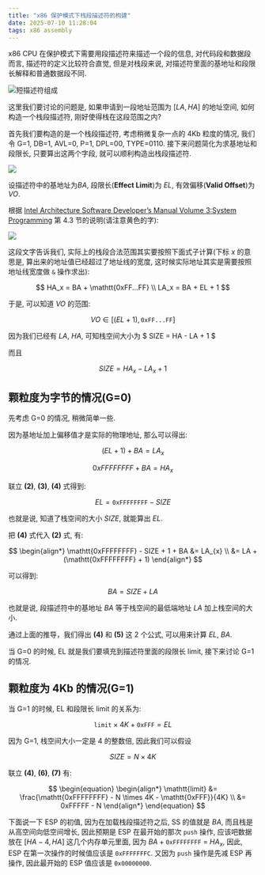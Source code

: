 ```yaml
---
title: "x86 保护模式下栈段描述符的构建"
date: 2025-07-10 11:28:04
tags: x86 assembly
---
```


x86 CPU 在保护模式下需要用段描述符来描述一个段的信息, 对代码段和数据段而言, 描述符的定义比较符合直觉, 但是对栈段来说, 对描述符里面的基地址和段限长解释和普通数据段不同.

![短描述符组成](https://img-blog.csdn.net/20160109212506980)

这里我们要讨论的问题是, 如果申请到一段地址范围为 $[LA, HA]$ 的地址空间, 如何构造一个栈段描述符, 刚好使得栈在这段范围之内?

<!--more-->

首先我们要构造的是一个栈段描述符, 考虑稍微复杂一点的 4Kb 粒度的情况, 我们令 G=1, DB=1, AVL=0, P=1, DPL=00, TYPE=0110.
接下来问题简化为求基地址和段限长, 只要算出这两个字段, 就可以顺利构造出栈段描述符.

![](http://i.imgur.com/wSsTkRp.png)

设描述符中的基地址为$BA$, 段限长(**Effect Limit**)为 $EL$, 有效偏移(**Valid Offset**)为 $VO$.

根据 [Intel Architecture Software Developer’s Manual Volume 3:System Programming](https://flint.cs.yale.edu/cs422/doc/24547212.pdf) 第 4.3 节的说明(请注意黄色的字):

![](http://i.imgur.com/LU3IST9.png)

这段文字告诉我们, 实际上的栈段合法范围其实要按照下面式子计算(下标 $x$ 的意思是, 算出来的地址值已经超过了地址线的宽度, 这时候实际地址其实是需要按照地址线宽度做 `&` 操作求出):

$$
HA_x = BA + \mathtt{0xFF...FF} \\
LA_x = BA + EL + 1
$$

于是, 可以知道 $VO$ 的范围:

$$
VO \in \left[ (EL+1), \mathtt{0xFF...FF} \right]
$$

因为我们已经有 $LA$, $HA$, 可知栈空间大小为 $ SIZE = HA - LA + 1 $

而且

$$
\begin{equation}
    SIZE = HA_x - LA_x + 1
\end{equation}
$$

## 颗粒度为字节的情况(G=0)

先考虑 G=0 的情况, 稍微简单一些.

因为基地址加上偏移值才是实际的物理地址, 那么可以得出:

$$
\begin{equation}
    (EL + 1) + BA = LA_{x}
\end{equation}
$$

$$
\begin{equation}
    0xFFFFFFFF + BA = HA_{x}
\end{equation}
$$

联立 **(2)**, **(3)**, **(4)** 式得到:

$$
\begin{equation}
    EL = \mathtt{0xFFFFFFFF} - SIZE
\end{equation}
$$

也就是说, 知道了栈空间的大小 $SIZE$, 就能算出 $EL$.

把 **(4)** 式代入 **(2)** 式, 有:

$$
\begin{align*}
    \mathtt{0xFFFFFFFF} - SIZE + 1 + BA &= LA_{x} \\
                                 &= LA + (\mathtt{0xFFFFFFFF} + 1)
\end{align*}
$$

可以得到:

$$
\begin{equation}
    BA = SIZE + LA
\end{equation}
$$

也就是说, 段描述符中的基地址 $BA$ 等于栈空间的最低端地址 $LA$ 加上栈空间的大小.

通过上面的推导，我们得出 **(4)** 和 **(5)** 这 2 个公式, 可以用来计算 $EL$, $BA$.

当 G=0 的时候, EL 就是我们要填充到描述符里面的段限长 limit, 接下来讨论 G=1 的情况.

## 颗粒度为 4Kb 的情况(G=1)

当 G=1 的时候, EL 和段限长 limit 的关系为:

$$
\begin{equation}
\mathtt{limit} \times 4K + \mathtt{0xFFF} = EL
\end{equation}
$$

因为 G=1, 栈空间大小一定是 4 的整数倍, 因此我们可以假设

$$
\begin{equation}
SIZE = N \times 4K
\end{equation}
$$

联立 **(4)**, **(6)**, **(7)** 有:

$$
\begin{equation}
\begin{align*}
    \mathtt{limit} &= \frac{\mathtt{0xFFFFFFFF} - N \times 4K - \mathtt{0xFFF}}{4K} \\
                   &= 0xFFFFF - N
\end{align*}
\end{equation}
$$

下面说一下 ESP 的初值, 因为在加载栈段描述符之后, SS 的值就是 $BA$, 而且栈是从高空间向低空间增长, 因此预期是 ESP 在最开始的那次 `push` 操作, 应该吧数据放在 $[HA-4, HA]$ 这几个内存单元里面, 因为 $BA + \mathtt{0xFFFFFFFF}$ = $HA_x$, 因此, ESP 在第一次操作的时候值应该是 $\mathtt{0xFFFFFFFC}$. 又因为 `push` 操作是先减 ESP 再操作, 因此最开始的 ESP 值应该是 $\mathtt{0x00000000}$.
